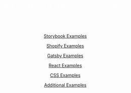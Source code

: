 <template>
  <div id="Steveify">
    <img src="assets/jamstack.png" alt="Steveify" />
  </div>
</template>

<div class="homepage--block">
  <pre>Code examples will live here in articles below</pre>
</div>

[Storybook Examples](article1.md)

[Shopify Examples](article2.md)

[Gatsby Examples](article3.md)

[React Examples](article3.md)

[CSS Examples](article5.md)

[Additional Examples](blog.md)

<style>
body{
  text-align:center;
}
.homepage--block{
  background-color:transparent;
  padding:50px;
}
pre{
  color:#fff;
}
</style>
